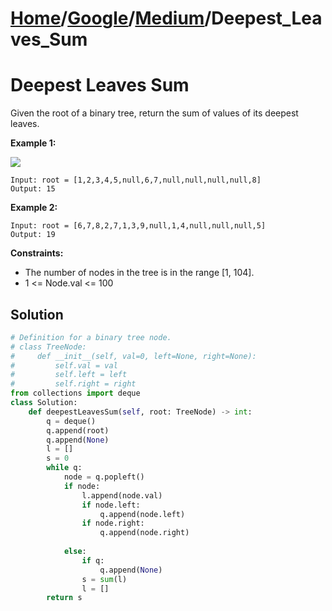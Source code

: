 # [Home](./../../..)/[Google](./../..)/[Medium](./..)/Deepest_Leaves_Sum
<h1>Deepest Leaves Sum</h1>

<p>
Given the root of a binary tree, return the sum of values of its deepest leaves.

</p>

<b>Example 1:</b>

<img src="https://assets.leetcode.com/uploads/2019/07/31/1483_ex1.png">

    Input: root = [1,2,3,4,5,null,6,7,null,null,null,null,8]
    Output: 15
    
<b>Example 2:</b>

    Input: root = [6,7,8,2,7,1,3,9,null,1,4,null,null,null,5]
    Output: 19

<b>Constraints:</b>

- The number of nodes in the tree is in the range [1, 104].
- 1 <= Node.val <= 100

<h2>Solution</h2>

```python
# Definition for a binary tree node.
# class TreeNode:
#     def __init__(self, val=0, left=None, right=None):
#         self.val = val
#         self.left = left
#         self.right = right
from collections import deque
class Solution:
    def deepestLeavesSum(self, root: TreeNode) -> int:
        q = deque()
        q.append(root)
        q.append(None)
        l = []
        s = 0
        while q:
            node = q.popleft()
            if node:
                l.append(node.val)
                if node.left:
                    q.append(node.left)
                if node.right:
                    q.append(node.right)
                    
            else:
                if q:
                    q.append(None)
                s = sum(l)
                l = []
        return s
```
